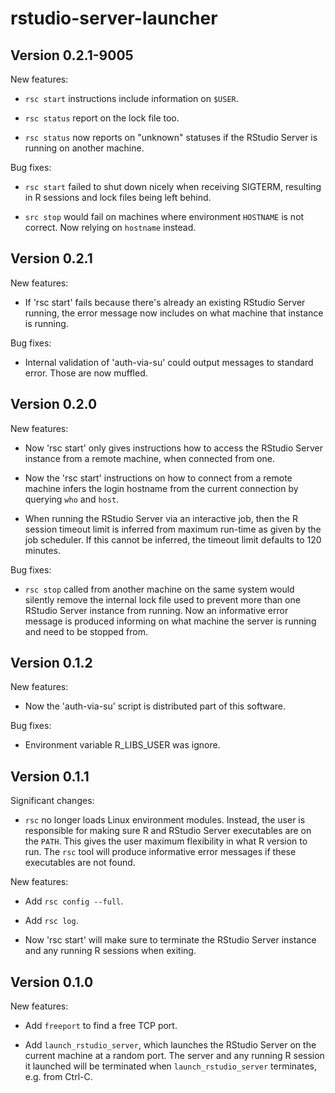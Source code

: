 # rstudio-server-launcher

## Version 0.2.1-9005

New features:

* `rsc start` instructions include information on `$USER`.

* `rsc status` report on the lock file too.

* `rsc status` now reports on "unknown" statuses if the RStudio
  Server is running on another machine.

Bug fixes:

* `rsc start` failed to shut down nicely when receiving SIGTERM,
  resulting in R sessions and lock files being left behind.

* `src stop` would fail on machines where environment `HOSTNAME`
  is not correct. Now relying on `hostname` instead.


## Version 0.2.1

New features:

* If 'rsc start' fails because there's already an existing RStudio
  Server running, the error message now includes on what machine
  that instance is running.

Bug fixes:

* Internal validation of 'auth-via-su' could output messages to
  standard error. Those are now muffled.


## Version 0.2.0

New features:

* Now 'rsc start' only gives instructions how to access the RStudio
  Server instance from a remote machine, when connected from one.

* Now the 'rsc start' instructions on how to connect from a remote
  machine infers the login hostname from the current connection
  by querying `who` and `host`.

* When running the RStudio Server via an interactive job, then the
  R session timeout limit is inferred from maximum run-time as given
  by the job scheduler. If this cannot be inferred, the timeout
  limit defaults to 120 minutes.

Bug fixes:

* `rsc stop` called from another machine on the same system would
  silently remove the internal lock file used to prevent more than
  one RStudio Server instance from running.  Now an informative
  error message is produced informing on what machine the server
  is running and need to be stopped from.


## Version 0.1.2

New features:

* Now the 'auth-via-su' script is distributed part of this software.

Bug fixes:

* Environment variable R_LIBS_USER was ignore.


## Version 0.1.1

Significant changes:

* `rsc` no longer loads Linux environment modules.  Instead, the user is
  responsible for making sure R and RStudio Server executables are on the
  `PATH`.  This gives the user maximum flexibility in what R version to
  run.  The `rsc` tool will produce informative error messages if these
  executables are not found.

New features:

* Add `rsc config --full`.

* Add `rsc log`.

* Now 'rsc start' will make sure to terminate the RStudio Server instance
  and any running R sessions when exiting.
  

## Version 0.1.0

New features:

* Add `freeport` to find a free TCP port.

* Add `launch_rstudio_server`, which launches the RStudio Server on the current
  machine at a random port.  The server and any running R session it launched
  will be terminated when `launch_rstudio_server` terminates, e.g. from Ctrl-C.


